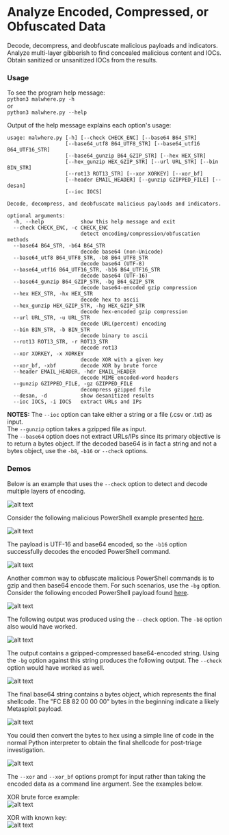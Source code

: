# Analyze Encoded, Compressed, or Obfuscated Data
Decode, decompress, and deobfuscate malicious payloads and indicators. Analyze multi-layer gibberish to find concealed malicious content and IOCs. Obtain sanitized or unsanitized IOCs from the results. 

### Usage
To see the program help message: </br>
```python3 malwhere.py -h``` </br>
or </br>
```python3 malwhere.py --help``` </br>

Output of the help message explains each option's usage: </br>
```
usage: malwhere.py [-h] [--check CHECK_ENC] [--base64 B64_STR]
                   [--base64_utf8 B64_UTF8_STR] [--base64_utf16 B64_UTF16_STR]
                   [--base64_gunzip B64_GZIP_STR] [--hex HEX_STR]
                   [--hex_gunzip HEX_GZIP_STR] [--url URL_STR] [--bin BIN_STR]
                   [--rot13 ROT13_STR] [--xor XORKEY] [--xor_bf]
                   [--header EMAIL_HEADER] [--gunzip GZIPPED_FILE] [--desan]
                   [--ioc IOCS]

Decode, decompress, and deobfuscate malicious payloads and indicators.

optional arguments:
  -h, --help            show this help message and exit
  --check CHECK_ENC, -c CHECK_ENC
                        detect encoding/compression/obfuscation methods
  --base64 B64_STR, -b64 B64_STR
                        decode base64 (non-Unicode)
  --base64_utf8 B64_UTF8_STR, -b8 B64_UTF8_STR
                        decode base64 (UTF-8)
  --base64_utf16 B64_UTF16_STR, -b16 B64_UTF16_STR
                        decode base64 (UTF-16)
  --base64_gunzip B64_GZIP_STR, -bg B64_GZIP_STR
                        decode base64-encoded gzip compression
  --hex HEX_STR, -hx HEX_STR
                        decode hex to ascii
  --hex_gunzip HEX_GZIP_STR, -hg HEX_GZIP_STR
                        decode hex-encoded gzip compression
  --url URL_STR, -u URL_STR
                        decode URL(percent) encoding
  --bin BIN_STR, -b BIN_STR
                        decode binary to ascii
  --rot13 ROT13_STR, -r ROT13_STR
                        decode rot13
  --xor XORKEY, -x XORKEY
                        decode XOR with a given key
  --xor_bf, -xbf        decode XOR by brute force
  --header EMAIL_HEADER, -hdr EMAIL_HEADER
                        decode MIME encoded-word headers
  --gunzip GZIPPED_FILE, -gz GZIPPED_FILE
                        decompress gzipped file
  --desan, -d           show desanitized results
  --ioc IOCS, -i IOCS   extract URLs and IPs
  ```
  
**NOTES:** The `--ioc` option can take either a string or a file (.csv or .txt) as input. </br>
The `--gunzip` option takes a gzipped file as input. </br>
The `--base64` option does not extract URLs/IPs since its primary objective is to return a bytes object. If the decoded base64 is in fact a string and not a bytes object, use the `-b8`, `-b16` or `--check` options.


### Demos
Below is an example that uses the `--check` option to detect and decode multiple layers of encoding.

![alt text](../screenshots/malwhere_multilayer.png)

Consider the following malicious PowerShell example presented [here](https://redcanary.com/blog/investigating-powershell-attacks/). 

![alt text](../screenshots/powershell_encoded_command.png)

The payload is UTF-16 and base64 encoded, so the `-b16` option successfully decodes the encoded PowerShell command.

![alt text](../screenshots/malwhere_b16.png)

Another common way to obfuscate malicious PowerShell commands is to gzip and then base64 encode them. For such scenarios, use the `-bg` option. Consider the following encoded PowerShell payload found [here](https://pastebin.com/u6xKPNTh). 

![alt text](../screenshots/powershell_encoded_command2.png)

The following output was produced using the `--check` option. The `-b8` option also would have worked. 

![alt text](../screenshots/powershell_multistage_part1.png)

The output contains a gzipped-compressed base64-encoded string. Using the `-bg` option against this string produces the following output. The `--check` option would have worked as well.

![alt text](../screenshots/powershell_multistage_part2.png)

The final base64 string contains a bytes object, which represents the final shellcode. The "FC E8 82 00 00 00" bytes in the beginning indicate a likely Metasploit payload. 

![alt text](../screenshots/powershell_multistage_shellcode.png)

You could then convert the bytes to hex using a simple line of code in the normal Python interpreter to obtain the final shellcode for post-triage investigation. 

![alt text](../screenshots/shellcode_tohex.png)

The `--xor` and `--xor_bf` options prompt for input rather than taking the encoded data as a command line argument. See the examples below.

XOR brute force example: </br>
![alt text](../screenshots/xor_bruteforce_example.png)

XOR with known key: </br>
![alt text](../screenshots/xor_key_example.png)
